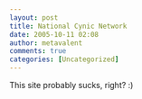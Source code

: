 ```yaml
---
layout: post
title: National Cynic Network
date: 2005-10-11 02:08
author: metavalent
comments: true
categories: [Uncategorized]
---
```

This site probably sucks, right? :)
